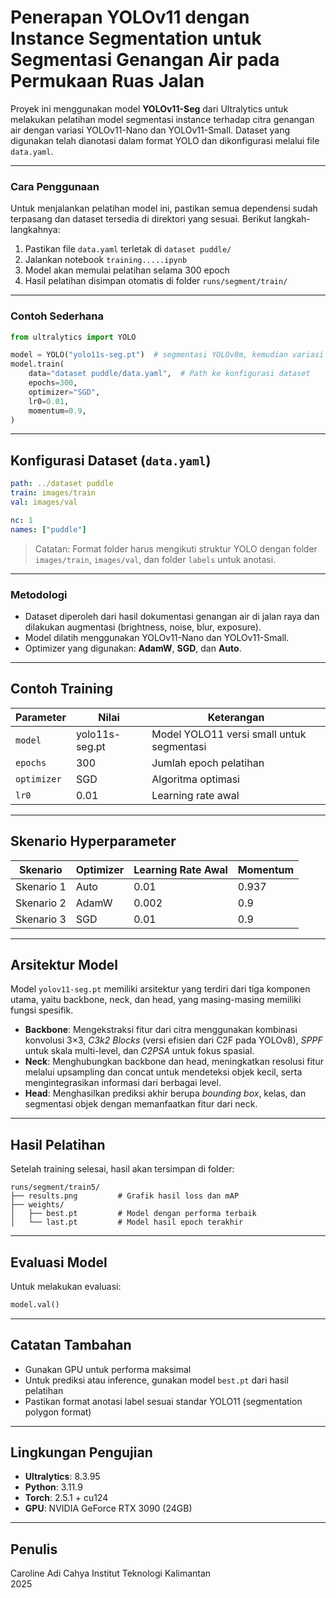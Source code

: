 # Penerapan YOLOv11 dengan Instance Segmentation untuk Segmentasi Genangan Air pada Permukaan Ruas Jalan

Proyek ini menggunakan model **YOLOv11-Seg** dari Ultralytics untuk melakukan pelatihan model segmentasi instance terhadap citra genangan air dengan variasi YOLOv11-Nano dan YOLOv11-Small. Dataset yang digunakan telah dianotasi dalam format YOLO dan dikonfigurasi melalui file `data.yaml`.

---

### Cara Penggunaan

Untuk menjalankan pelatihan model ini, pastikan semua dependensi sudah terpasang dan dataset tersedia di direktori yang sesuai. Berikut langkah-langkahnya:

1. Pastikan file `data.yaml` terletak di `dataset puddle/`
2. Jalankan notebook `training.....ipynb`
3. Model akan memulai pelatihan selama 300 epoch
4. Hasil pelatihan disimpan otomatis di folder `runs/segment/train/`

---

### Contoh Sederhana

```python
from ultralytics import YOLO

model = YOLO("yolo11s-seg.pt")  # segmentasi YOLOv8m, kemudian variasi bisa diganti dengan YOLOv8n YOLOv8s
model.train(
    data="dataset puddle/data.yaml",  # Path ke konfigurasi dataset
    epochs=300,
    optimizer="SGD",
    lr0=0.01,
    momentum=0.9,
)
```

---

## Konfigurasi Dataset (`data.yaml`)

```yaml
path: ../dataset puddle
train: images/train
val: images/val

nc: 1
names: ["puddle"]
```

> Catatan: Format folder harus mengikuti struktur YOLO dengan folder `images/train`, `images/val`, dan folder `labels` untuk anotasi.

---

### Metodologi

- Dataset diperoleh dari hasil dokumentasi genangan air di jalan raya dan dilakukan augmentasi (brightness, noise, blur, exposure).
- Model dilatih menggunakan YOLOv11-Nano dan YOLOv11-Small.
- Optimizer yang digunakan: **AdamW**, **SGD**, dan **Auto**.

---

## Contoh Training

| Parameter   | Nilai          | Keterangan                                |
| ----------- | -------------- | ----------------------------------------- |
| `model`     | yolo11s-seg.pt | Model YOLO11 versi small untuk segmentasi |
| `epochs`    | 300            | Jumlah epoch pelatihan                    |
| `optimizer` | SGD            | Algoritma optimasi                        |
| `lr0`       | 0.01           | Learning rate awal                        |

---

## Skenario Hyperparameter

| Skenario   | Optimizer | Learning Rate Awal | Momentum |
| ---------- | --------- | ------------------ | -------- |
| Skenario 1 | Auto      | 0.01               | 0.937    |
| Skenario 2 | AdamW     | 0.002              | 0.9      |
| Skenario 3 | SGD       | 0.01               | 0.9      |

---

## Arsitektur Model

Model `yolov11-seg.pt` memiliki arsitektur yang terdiri dari tiga komponen utama, yaitu backbone, neck, dan head, yang masing-masing memiliki fungsi spesifik.

- **Backbone**: Mengekstraksi fitur dari citra menggunakan kombinasi konvolusi 3×3, _C3k2 Blocks_ (versi efisien dari C2F pada YOLOv8), _SPPF_ untuk skala multi-level, dan _C2PSA_ untuk fokus spasial.
- **Neck**: Menghubungkan backbone dan head, meningkatkan resolusi fitur melalui upsampling dan concat untuk mendeteksi objek kecil, serta mengintegrasikan informasi dari berbagai level.
- **Head**: Menghasilkan prediksi akhir berupa _bounding box_, kelas, dan segmentasi objek dengan memanfaatkan fitur dari neck.

---

## Hasil Pelatihan

Setelah training selesai, hasil akan tersimpan di folder:

```
runs/segment/train5/
├── results.png         # Grafik hasil loss dan mAP
├── weights/
│   ├── best.pt         # Model dengan performa terbaik
│   └── last.pt         # Model hasil epoch terakhir
```

---

## Evaluasi Model

Untuk melakukan evaluasi:

```python
model.val()
```

---

## Catatan Tambahan

- Gunakan GPU untuk performa maksimal
- Untuk prediksi atau inference, gunakan model `best.pt` dari hasil pelatihan
- Pastikan format anotasi label sesuai standar YOLO11 (segmentation polygon format)

---

## Lingkungan Pengujian

- **Ultralytics**: 8.3.95
- **Python**: 3.11.9
- **Torch**: 2.5.1 + cu124
- **GPU**: NVIDIA GeForce RTX 3090 (24GB)

---

## Penulis

Caroline Adi Cahya
Institut Teknologi Kalimantan  
2025
